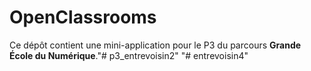 # OpenClassrooms

Ce dépôt contient une mini-application pour le P3 du parcours **Grande École du Numérique**."# p3_entrevoisin2" 
"# entrevoisin4" 

